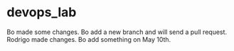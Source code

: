 # devops_lab
Bo made some changes.
Bo add a new branch and will send a pull request.
Rodrigo made changes.
Bo add something on May 10th.
